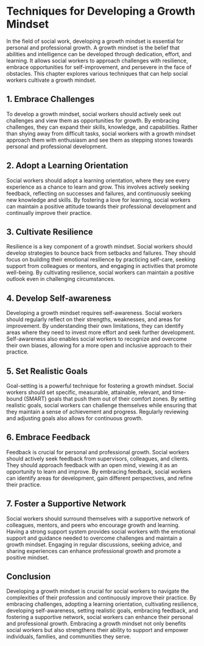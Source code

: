 # Techniques for Developing a Growth Mindset

In the field of social work, developing a growth mindset is essential for personal and professional growth. A growth mindset is the belief that abilities and intelligence can be developed through dedication, effort, and learning. It allows social workers to approach challenges with resilience, embrace opportunities for self-improvement, and persevere in the face of obstacles. This chapter explores various techniques that can help social workers cultivate a growth mindset.

## 1\. Embrace Challenges

To develop a growth mindset, social workers should actively seek out challenges and view them as opportunities for growth. By embracing challenges, they can expand their skills, knowledge, and capabilities. Rather than shying away from difficult tasks, social workers with a growth mindset approach them with enthusiasm and see them as stepping stones towards personal and professional development.

## 2\. Adopt a Learning Orientation

Social workers should adopt a learning orientation, where they see every experience as a chance to learn and grow. This involves actively seeking feedback, reflecting on successes and failures, and continuously seeking new knowledge and skills. By fostering a love for learning, social workers can maintain a positive attitude towards their professional development and continually improve their practice.

## 3\. Cultivate Resilience

Resilience is a key component of a growth mindset. Social workers should develop strategies to bounce back from setbacks and failures. They should focus on building their emotional resilience by practicing self-care, seeking support from colleagues or mentors, and engaging in activities that promote well-being. By cultivating resilience, social workers can maintain a positive outlook even in challenging circumstances.

## 4\. Develop Self-awareness

Developing a growth mindset requires self-awareness. Social workers should regularly reflect on their strengths, weaknesses, and areas for improvement. By understanding their own limitations, they can identify areas where they need to invest more effort and seek further development. Self-awareness also enables social workers to recognize and overcome their own biases, allowing for a more open and inclusive approach to their practice.

## 5\. Set Realistic Goals

Goal-setting is a powerful technique for fostering a growth mindset. Social workers should set specific, measurable, attainable, relevant, and time-bound (SMART) goals that push them out of their comfort zones. By setting realistic goals, social workers can challenge themselves while ensuring that they maintain a sense of achievement and progress. Regularly reviewing and adjusting goals also allows for continuous growth.

## 6\. Embrace Feedback

Feedback is crucial for personal and professional growth. Social workers should actively seek feedback from supervisors, colleagues, and clients. They should approach feedback with an open mind, viewing it as an opportunity to learn and improve. By embracing feedback, social workers can identify areas for development, gain different perspectives, and refine their practice.

## 7\. Foster a Supportive Network

Social workers should surround themselves with a supportive network of colleagues, mentors, and peers who encourage growth and learning. Having a strong support system provides social workers with the emotional support and guidance needed to overcome challenges and maintain a growth mindset. Engaging in regular discussions, seeking advice, and sharing experiences can enhance professional growth and promote a positive mindset.

## Conclusion

Developing a growth mindset is crucial for social workers to navigate the complexities of their profession and continuously improve their practice. By embracing challenges, adopting a learning orientation, cultivating resilience, developing self-awareness, setting realistic goals, embracing feedback, and fostering a supportive network, social workers can enhance their personal and professional growth. Embracing a growth mindset not only benefits social workers but also strengthens their ability to support and empower individuals, families, and communities they serve.
